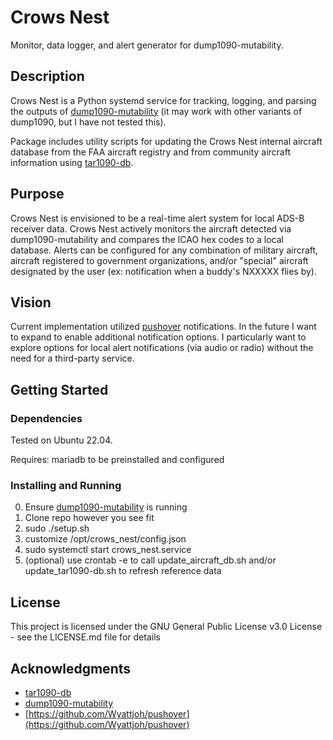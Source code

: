 # Crows Nest

Monitor, data logger, and alert generator for dump1090-mutability.

## Description

Crows Nest is a Python systemd service for tracking, logging, and parsing the outputs of [dump1090-mutability](https://github.com/adsbxchange/dump1090-mutability) (it may work with other variants of dump1090, but I have not tested this). 

Package includes utility scripts for updating the Crows Nest internal aircraft database from the FAA aircraft registry and from community aircraft information using [tar1090-db](https://github.com/wiedehopf/tar1090-db).

## Purpose

Crows Nest is envisioned to be a real-time alert system for local ADS-B receiver data. Crows Nest actively monitors the aircraft detected via dump1090-mutability and compares the ICAO hex codes to a local database. Alerts can be configured for any combination of military aircraft, aircraft registered to government organizations, and/or "special" aircraft designated by the user (ex: notification when a buddy's NXXXXX flies by).

## Vision

Current implementation utilized [pushover](https://pushover.net) notifications. In the future I want to expand to enable additional notification options. I particularly want to explore options for local alert notifications (via audio or radio) without the need for a third-party service.

## Getting Started

### Dependencies

Tested on Ubuntu 22.04.

Requires:
mariadb to be preinstalled and configured

### Installing and Running

0) Ensure [dump1090-mutability](https://github.com/adsbxchange/dump1090-mutability) is running
1) Clone repo however you see fit
2) sudo ./setup.sh
3) customize /opt/crows_nest/config.json
4) sudo systemctl start crows_nest.service
5) (optional) use crontab -e to call update_aircraft_db.sh and/or update_tar1090-db.sh to refresh reference data

## License

This project is licensed under the GNU General Public License v3.0 License - see the LICENSE.md file for details

## Acknowledgments

* [tar1090-db](https://github.com/wiedehopf/tar1090-db)
* [dump1090-mutability](https://github.com/adsbxchange/dump1090-mutability)
* [https://github.com/Wyattjoh/pushover](https://github.com/Wyattjoh/pushover)

